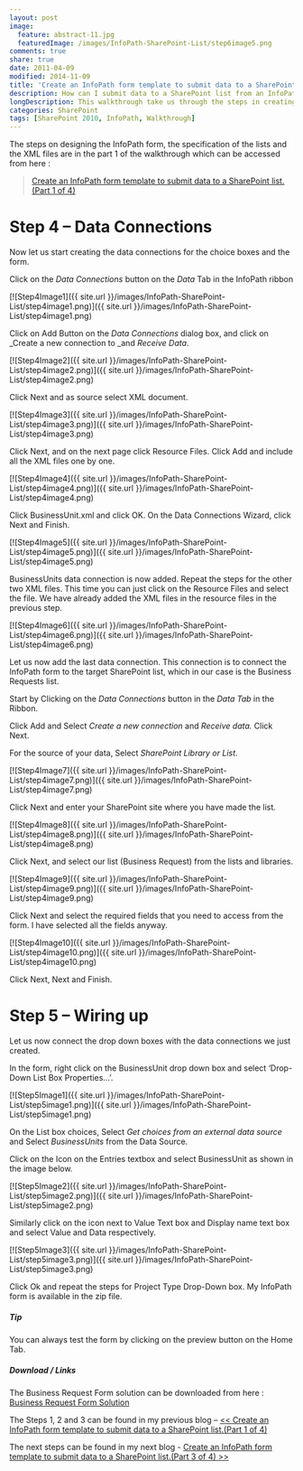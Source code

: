 ```yaml
---
layout: post
image:
  feature: abstract-11.jpg
  featuredImage: /images/InfoPath-SharePoint-List/step6image5.png
comments: true
share: true
date: 2011-04-09
modified: 2014-11-09
title: 'Create an InfoPath form template to submit data to a SharePoint list. (Part 2 of 4)'
description: How can I submit data to a SharePoint list from an InfoPath form?
longDescription: This walkthrough take us through the steps in creating an InfoPath form to submit data to a SharePoint list.
categories: SharePoint
tags: [SharePoint 2010, InfoPath, Walkthrough]
---
```


The steps on designing the InfoPath form, the specification of the lists and the XML files are in the part 1 of the walkthrough which can be accessed from here :

>[Create an InfoPath form template to submit data to a SharePoint list.(Part 1 of 4)]({{site.url}}/sharepoint/create-an-infopath-form-template-to-submit-data-to-a-sharepoint-list-part-1-of-4/)

# Step 4 – Data Connections

Now let us start creating the data connections for the choice boxes and the form.

Click on the _Data Connections_ button on the _Data_ Tab in the InfoPath ribbon

[![Step4Image1]({{ site.url }}/images/InfoPath-SharePoint-List/step4image1.png)]({{ site.url }}/images/InfoPath-SharePoint-List/step4image1.png)

Click on Add Button on the _Data Connections_ dialog box, and click on _Create a new connection to _and _Receive Data_.

[![Step4Image2]({{ site.url }}/images/InfoPath-SharePoint-List/step4image2.png)]({{ site.url }}/images/InfoPath-SharePoint-List/step4image2.png)

Click Next and as source select XML document.

[![Step4Image3]({{ site.url }}/images/InfoPath-SharePoint-List/step4image3.png)]({{ site.url }}/images/InfoPath-SharePoint-List/step4image3.png)

Click Next, and on the next page click Resource Files. Click Add and include all the XML files one by one.

[![Step4Image4]({{ site.url }}/images/InfoPath-SharePoint-List/step4image4.png)]({{ site.url }}/images/InfoPath-SharePoint-List/step4image4.png)

Click BusinessUnit.xml and click OK. On the Data Connections Wizard, click Next and Finish.

[![Step4Image5]({{ site.url }}/images/InfoPath-SharePoint-List/step4image5.png)]({{ site.url }}/images/InfoPath-SharePoint-List/step4image5.png)

BusinessUnits data connection is now added. Repeat the steps for the other two XML files. This time you can just click on the Resource Files and select the file. We have already added the XML files in the resource files in the previous step.

[![Step4Image6]({{ site.url }}/images/InfoPath-SharePoint-List/step4image6.png)]({{ site.url }}/images/InfoPath-SharePoint-List/step4image6.png)

Let us now add the last data connection. This connection is to connect the InfoPath form to the target SharePoint list, which in our case is the Business Requests list.

Start by Clicking on the _Data Connections_ button in the _Data Tab_ in the Ribbon.

Click Add and Select _Create a new connection_ and _Receive data._ Click Next.

For the source of your data, Select _SharePoint Library or List_.

[![Step4Image7]({{ site.url }}/images/InfoPath-SharePoint-List/step4image7.png)]({{ site.url }}/images/InfoPath-SharePoint-List/step4image7.png)

Click Next and enter your SharePoint site where you have made the list.

[![Step4Image8]({{ site.url }}/images/InfoPath-SharePoint-List/step4image8.png)]({{ site.url }}/images/InfoPath-SharePoint-List/step4image8.png)

Click Next, and select our list (Business Request) from the lists and libraries.

[![Step4Image9]({{ site.url }}/images/InfoPath-SharePoint-List/step4image9.png)]({{ site.url }}/images/InfoPath-SharePoint-List/step4image9.png)

Click Next and select the required fields that you need to access from the form. I have selected all the fields anyway.

[![Step4Image10]({{ site.url }}/images/InfoPath-SharePoint-List/step4image10.png)]({{ site.url }}/images/InfoPath-SharePoint-List/step4image10.png)

Click Next, Next and Finish.


# Step 5 – Wiring up

Let us now connect the drop down boxes with the data connections we just created.

In the form, right click on the BusinessUnit drop down box and select ‘Drop-Down List Box Properties…’.

[![Step5Image1]({{ site.url }}/images/InfoPath-SharePoint-List/step5image1.png)]({{ site.url }}/images/InfoPath-SharePoint-List/step5image1.png)

On the List box choices, Select _Get choices from an external data source_ and Select _BusinessUnits_ from the Data Source.

Click on the Icon on the Entries textbox and select BusinessUnit as shown in the image below.

[![Step5Image2]({{ site.url }}/images/InfoPath-SharePoint-List/step5image2.png)]({{ site.url }}/images/InfoPath-SharePoint-List/step5image2.png)

Similarly click on the icon next to Value Text box and Display name text box and select Value and Data respectively.

[![Step5Image3]({{ site.url }}/images/InfoPath-SharePoint-List/step5image3.png)]({{ site.url }}/images/InfoPath-SharePoint-List/step5image3.png)

Click Ok and repeat the steps for Project Type Drop-Down box. My InfoPath form is available in the zip file.

<div class="note tip">
  <h5>Tip</h5>
  <p>You can always test the form by clicking on the preview button on the Home Tab.</p>
</div>

<div class="note download">
  <h5>Download / Links</h5>
  <p>The Business Request Form solution can be downloaded from here : 
    <a href="http://tq5bzg.bay.livefilestore.com/y1pdr8TsYDSSt2Y7b2V8PLlyPcCb1Y4bNLPDaDvw7QsOUiZGtBH09BAXfhC3lf1x4sB0TFjqlMqBFrIEtd_4cgsINleuNEX5Bzw/Business%20Request%20Form.zip?download&psid=1">Business Request Form Solution</a>
  </p>
</div>

The Steps 1, 2 and 3 can be found in my previous blog – [<< Create an InfoPath form template to submit data to a SharePoint list.(Part 1 of 4)]({{site.url}}/sharepoint/create-an-infopath-form-template-to-submit-data-to-a-sharepoint-list-part-1-of-4/)

The next steps can be found in my next blog - [Create an InfoPath form template to submit data to a SharePoint list.(Part 3 of 4) >>]({{site.url}}/sharepoint/create-an-infopath-form-template-to-submit-data-to-a-sharepoint-list-part-3-of-4/)
